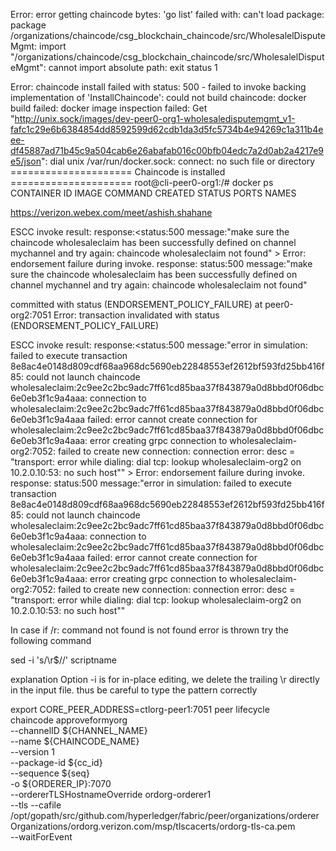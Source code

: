 Error: error getting chaincode bytes: 'go list' failed with: can't load package: package /organizations/chaincode/csg_blockchain_chaincode/src/WholesalelDisputeMgmt: import "/organizations/chaincode/csg_blockchain_chaincode/src/WholesalelDisputeMgmt": cannot import absolute path: exit status 1

Error: chaincode install failed with status: 500 - failed to invoke backing implementation of 'InstallChaincode': could not build chaincode: docker build failed: docker image inspection failed: Get "http://unix.sock/images/dev-peer0-org1-wholesaledisputemgmt_v1-fafc1c29e6b6384854dd8592599d62cdb1da3d5fc5734b4e94269c1a311b4eee-df45887ad71b45c9a504cab6e26abafab016c00bfb04edc7a2d0ab2a4217e9e5/json": dial unix /var/run/docker.sock: connect: no such file or directory
===================== Chaincode is installed  =====================
root@cli-peer0-org1:/# docker ps
CONTAINER ID   IMAGE     COMMAND   CREATED   STATUS    PORTS     NAMES


https://verizon.webex.com/meet/ashish.shahane

ESCC invoke result: response:<status:500 message:"make sure the chaincode wholesaleclaim has been successfully defined on channel mychannel and try again: chaincode wholesaleclaim not found" >
Error: endorsement failure during invoke. response: status:500 message:"make sure the chaincode wholesaleclaim has been successfully defined on channel mychannel and try again: chaincode wholesaleclaim not found"


committed with status (ENDORSEMENT_POLICY_FAILURE) at peer0-org2:7051
Error: transaction invalidated with status (ENDORSEMENT_POLICY_FAILURE)


ESCC invoke result: response:<status:500 message:"error in simulation: failed to execute transaction 8e8ac4e0148d809cdf68aa968dc5690eb22848553ef2612bf593fd25bb416f85: could not launch chaincode wholesaleclaim:2c9ee2c2bc9adc7ff61cd85baa37f843879a0d8bbd0f06dbc6e0eb3f1c9a4aaa: connection to wholesaleclaim:2c9ee2c2bc9adc7ff61cd85baa37f843879a0d8bbd0f06dbc6e0eb3f1c9a4aaa failed: error cannot create connection for wholesaleclaim:2c9ee2c2bc9adc7ff61cd85baa37f843879a0d8bbd0f06dbc6e0eb3f1c9a4aaa: error creating grpc connection to wholesaleclaim-org2:7052: failed to create new connection: connection error: desc = \"transport: error while dialing: dial tcp: lookup wholesaleclaim-org2 on 10.2.0.10:53: no such host\"" >
Error: endorsement failure during invoke. response: status:500 message:"error in simulation: failed to execute transaction 8e8ac4e0148d809cdf68aa968dc5690eb22848553ef2612bf593fd25bb416f85: could not launch chaincode wholesaleclaim:2c9ee2c2bc9adc7ff61cd85baa37f843879a0d8bbd0f06dbc6e0eb3f1c9a4aaa: connection to wholesaleclaim:2c9ee2c2bc9adc7ff61cd85baa37f843879a0d8bbd0f06dbc6e0eb3f1c9a4aaa failed: error cannot create connection for wholesaleclaim:2c9ee2c2bc9adc7ff61cd85baa37f843879a0d8bbd0f06dbc6e0eb3f1c9a4aaa: error creating grpc connection to wholesaleclaim-org2:7052: failed to create new connection: connection error: desc = \"transport: error while dialing: dial tcp: lookup wholesaleclaim-org2 on 10.2.0.10:53: no such host\""

In case if /r: command not found is not found error is thrown try the following command

sed -i 's/\r$//' scriptname

explanation
 Option -i is for in-place editing, we delete the trailing \r directly in the input file. thus be careful to type the pattern correctly

export CORE_PEER_ADDRESS=ctlorg-peer1:7051
peer lifecycle \
    chaincode approveformyorg \
    --channelID ${CHANNEL_NAME} \
    --name ${CHAINCODE_NAME} \
    --version 1 \
    --package-id ${cc_id} \
    --sequence ${seq} \
    -o ${ORDERER_IP}:7070 \
--ordererTLSHostnameOverride ordorg-orderer1 \
    --tls --cafile /opt/gopath/src/github.com/hyperledger/fabric/peer/organizations/ordererOrganizations/ordorg.verizon.com/msp/tlscacerts/ordorg-tls-ca.pem \
--waitForEvent
